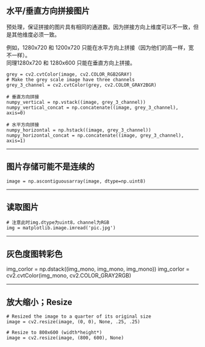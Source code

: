 
## 水平/垂直方向拼接图片
预处理，保证拼接的图片具有相同的通道数。因为拼接方向上维度可以不一致，但是其他维度必须一致。

例如，1280x720 和 1200x720 只能在水平方向上拼接（因为他们的高一样，宽不一样）。  
同理1280x720 和 1280x600 只能在垂直方向上拼接。
```
grey = cv2.cvtColor(image, cv2.COLOR_RGB2GRAY)
# Make the grey scale image have three channels
grey_3_channel = cv2.cvtColor(grey, cv2.COLOR_GRAY2BGR)
```

```
# 垂直方向拼接
numpy_vertical = np.vstack((image, grey_3_channel))
numpy_vertical_concat = np.concatenate((image, grey_3_channel), axis=0)

# 水平方向拼接
numpy_horizontal = np.hstack((image, grey_3_channel))
numpy_horizontal_concat = np.concatenate((image, grey_3_channel), axis=1)
```

---
## 图片存储可能不是连续的
```
image = np.ascontiguousarray(image, dtype=np.uint8)
```

---
## 读取图片
```
# 注意此时img.dtype为uint8，channel为RGB
img = matplotlib.image.imread('pic.jpg')
```

---
## 灰色度图转彩色
img_corlor = np.dstack((img_mono, img_mono, img_mono))
img_corlor = cv2.cvtColor(img_mono, cv2.COLOR_GRAY2RGB)

---
## 放大缩小；Resize
```
# Resized the image to a quarter of its original size
image = cv2.resize(image, (0, 0), None, .25, .25)

# Resize to 800x600 (width*height*)
image = cv2.resize(image, (800, 600), None)
```

